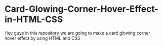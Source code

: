 # Card-Glowing-Corner-Hover-Effect-in-HTML-CSS
Hey guys in this repository we are going to make a card glowing corner hover effect by using HTML and CSS
